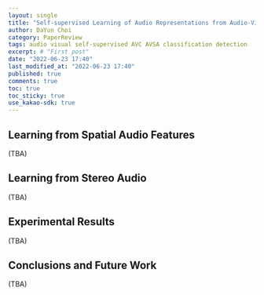 ```yaml
---
layout: single
title: "Self-supervised Learning of Audio Representations from Audio-Visual Data using Spatial Alignment (2)"
author: DaYun Choi
category: PaperReview
tags: audio visual self-supervised AVC AVSA classification detection
excerpt: # "First post"
date: "2022-06-23 17:40"
last_modified_at: "2022-06-23 17:40"
published: true
comments: true
toc: true
toc_sticky: true
use_kakao-sdk: true
---
```


## Learning from Spatial Audio Features
(TBA)

## Learning from Stereo Audio
(TBA)

## Experimental Results
(TBA)

## Conclusions and Future Work
(TBA)
